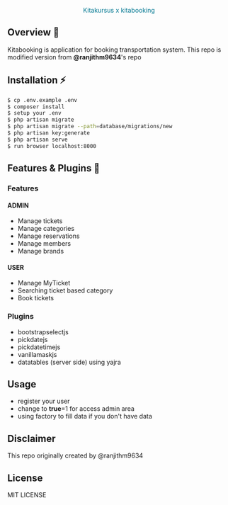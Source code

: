 <p align="center" style="color:#007791">
  Kitakursus x kitabooking 
</p>

## Overview :tada:
<p>Kitabooking is application for booking transportation system. This repo is modified version from <b>@ranjithm9634</b>'s repo </p>

## Installation :zap:
```sh
$ cp .env.example .env
$ composer install
$ setup your .env
$ php artisan migrate
$ php artisan migrate --path=database/migrations/new
$ php artisan key:generate
$ php artisan serve
$ run browser localhost:8000
```

## Features & Plugins :art:
### Features
#### ADMIN
- Manage tickets
- Manage categories
- Manage reservations
- Manage members
- Manage brands
#### USER
- Manage MyTicket
- Searching ticket based category
- Book tickets
### Plugins
- bootstrapselectjs
- pickdatejs
- pickdatetimejs
- vanillamaskjs
- datatables (server side) using yajra

## Usage 
- register your user
- change to <b>true</b>=1 for access admin area 
- using factory to fill data if you don't have data

## Disclaimer
This repo originally created by @ranjithm9634

## License
MIT LICENSE
